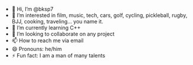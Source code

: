 - 👋 Hi, I’m @bksp7
- 👀 I’m interested in film, music, tech, cars, golf, cycling, pickleball, rugby, BJJ, cooking, traveling... you name it.
- 🌱 I’m currently learning C++
- 💞️ I’m looking to collaborate on any project
- 📫 How to reach me via email
- 😄 Pronouns: he/him
- ⚡ Fun fact: I am a man of many talents

<!---
bksp7/bksp7 is a ✨ special ✨ repository because its `README.md` (this file) appears on your GitHub profile.
You can click the Preview link to take a look at your changes.
--->
